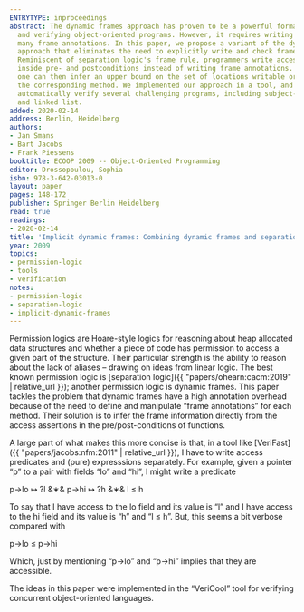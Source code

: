 ```yaml
---
ENTRYTYPE: inproceedings
abstract: The dynamic frames approach has proven to be a powerful formalism for specifying
  and verifying object-oriented programs. However, it requires writing and checking
  many frame annotations. In this paper, we propose a variant of the dynamic frames
  approach that eliminates the need to explicitly write and check frame annotations.
  Reminiscent of separation logic's frame rule, programmers write access assertions
  inside pre- and postconditions instead of writing frame annotations. From the precondition,
  one can then infer an upper bound on the set of locations writable or readable by
  the corresponding method. We implemented our approach in a tool, and used it to
  automatically verify several challenging programs, including subject-observer, iterator
  and linked list.
added: 2020-02-14
address: Berlin, Heidelberg
authors:
- Jan Smans
- Bart Jacobs
- Frank Piessens
booktitle: ECOOP 2009 -- Object-Oriented Programming
editor: Drossopoulou, Sophia
isbn: 978-3-642-03013-0
layout: paper
pages: 148-172
publisher: Springer Berlin Heidelberg
read: true
readings:
- 2020-02-14
title: 'Implicit dynamic frames: Combining dynamic frames and separation logic'
year: 2009
topics:
- permission-logic
- tools
- verification
notes:
- permission-logic
- separation-logic
- implicit-dynamic-frames
---
```


Permission logics are Hoare-style logics for reasoning about heap allocated
data structures and whether a piece of code has permission to access a given
part of the structure.  Their particular strength is the ability to reason
about the lack of aliases – drawing on ideas from linear logic.  The best known
permission logic is
[separation logic]({{ "papers/ohearn:cacm:2019" | relative_url }});
another permission logic is dynamic frames.  This paper
tackles the problem that dynamic frames have a high annotation overhead because
of the need to define and manipulate “frame annotations” for each method.
Their solution is to infer the frame information directly from the access
assertions in the pre/post-conditions of functions.

A large part of what makes this more concise is that, in a tool like [VeriFast]({{ "papers/jacobs:nfm:2011" | relative_url }}),
I have to write access predicates and (pure) expresssions separately.  For
example, given a pointer “p” to a pair with fields “lo” and “hi”, I might write
a predicate

p->lo ↦ ?l &∗& p->hi ↦ ?h &∗& l ≤ h

To say that I have access to the lo field and its value is “l” and I have
access to the hi field and its value is “h” and “l ≤ h”.  But, this seems
a bit verbose compared with

p->lo ≤ p->hi

Which, just by mentioning “p->lo” and “p->hi” implies that they are accessible.

The ideas in this paper were implemented in the “VeriCool” tool for verifying
concurrent object-oriented languages.

